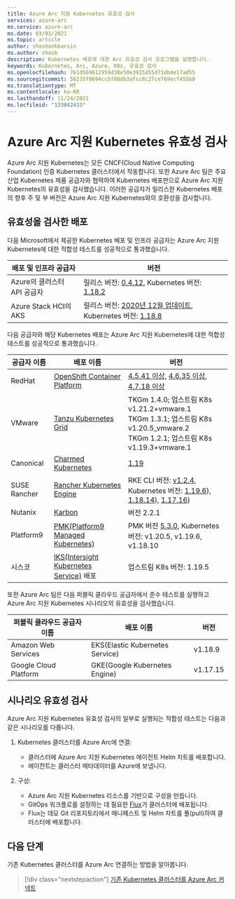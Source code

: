 ```yaml
---
title: Azure Arc 지원 Kubernetes 유효성 검사
services: azure-arc
ms.service: azure-arc
ms.date: 03/03/2021
ms.topic: article
author: shashankbarsin
ms.author: shasb
description: Kubernetes 배포에 대한 Arc 유효성 검사 프로그램을 설명합니다.
keywords: Kubernetes, Arc, Azure, K8s, 유효성 검사
ms.openlocfilehash: 761d569612959d38e50e3915d55d71db4e17ad55
ms.sourcegitcommit: 56235f8694cc5f88db3afcc8c27ce769ecf455b0
ms.translationtype: MT
ms.contentlocale: ko-KR
ms.lasthandoff: 11/24/2021
ms.locfileid: "133042433"
---
```

# <a name="azure-arc-enabled-kubernetes-validation"></a>Azure Arc 지원 Kubernetes 유효성 검사

Azure Arc 지원 Kubernetes는 모든 CNCF(Cloud Native Computing Foundation) 인증 Kubernetes 클러스터에서 작동합니다. 또한 Azure Arc 팀은 주요 산업 Kubernetes 제품 공급자와 협력하여 Kubernetes 배포판으로 Azure Arc 지원 Kubernetes의 유효성을 검사했습니다. 이러한 공급자가 릴리스한 Kubernetes 배포의 향후 주 및 부 버전은 Azure Arc 지원 Kubernetes와의 호환성을 검사합니다.

## <a name="validated-distributions"></a>유효성을 검사한 배포

다음 Microsoft에서 제공한 Kubernetes 배포 및 인프라 공급자는 Azure Arc 지원 Kubernetes에 대한 적합성 테스트를 성공적으로 통과했습니다.

| 배포 및 인프라 공급자 | 버전 |
| ---------------------------------------- | ------- |
| Azure의 클러스터 API 공급자            | 릴리스 버전: [0.4.12](https://github.com/kubernetes-sigs/cluster-api-provider-azure/releases/tag/v0.4.12), Kubernetes 버전: [1.18.2](https://github.com/kubernetes/kubernetes/releases/tag/v1.18.2) |
| Azure Stack HCI의 AKS                   | 릴리스 버전: [2020년 12월 업데이트](https://github.com/Azure/aks-hci/releases/tag/AKS-HCI-2012), Kubernetes 버전: [1.18.8](https://github.com/kubernetes/kubernetes/releases/tag/v1.18.8) |

다음 공급자와 해당 Kubernetes 배포는 Azure Arc 지원 Kubernetes에 대한 적합성 테스트를 성공적으로 통과했습니다.

| 공급자 이름 | 배포 이름 | 버전 |
| ------------ | ----------------- | ------- |
| RedHat       | [OpenShift Container Platform](https://www.openshift.com/products/container-platform) | [4.5.41 이상](https://docs.openshift.com/container-platform/4.5/release_notes/ocp-4-5-release-notes.html), [4.6.35 이상](https://docs.openshift.com/container-platform/4.6/release_notes/ocp-4-6-release-notes.html), [4.7.18 이상](https://docs.openshift.com/container-platform/4.7/release_notes/ocp-4-7-release-notes.html) |
| VMware       | [Tanzu Kubernetes Grid](https://tanzu.vmware.com/kubernetes-grid) | TKGm 1.4.0; 업스트림 K8s v1.21.2+vmware.1 <br>TKGm 1.3.1; 업스트림 K8s v1.20.5_vmware.2 <br>TKGm 1.2.1; 업스트림 K8s v1.19.3+vmware.1 |
| Canonical    | [Charmed Kubernetes](https://ubuntu.com/kubernetes) | [1.19](https://ubuntu.com/kubernetes/docs/1.19/components) |
| SUSE Rancher      | [Rancher Kubernetes Engine](https://rancher.com/products/rke/) | RKE CLI 버전: [v1.2.4](https://github.com/rancher/rke/releases/tag/v1.2.4), Kubernetes 버전: [1.19.6](https://github.com/kubernetes/kubernetes/releases/tag/v1.19.6)), [1.18.14](https://github.com/kubernetes/kubernetes/releases/tag/v1.18.14)), [1.17.16](https://github.com/kubernetes/kubernetes/releases/tag/v1.17.16))  |
| Nutanix      | [Karbon](https://www.nutanix.com/products/karbon)    | 버전 2.2.1 |
| Platform9      | [PMK(Platform9 Managed Kubernetes)](https://platform9.com/managed-kubernetes/)    | PMK 버전 [5.3.0](https://platform9.com/docs/kubernetes/release-notes#platform9-managed-kubernetes-version-53-release-notes), Kubernetes 버전: v1.20.5, v1.19.6, v1.18.10 |
| 시스코 | [IKS(Intersight Kubernetes Service)](https://www.cisco.com/c/en/us/products/cloud-systems-management/cloud-operations/intersight-kubernetes-service.html) 배포 | 업스트림 K8s 버전: 1.19.5 |

또한 Azure Arc 팀은 다음 퍼블릭 클라우드 공급자에서 준수 테스트를 실행하고 Azure Arc 지원 Kubernetes 시나리오의 유효성을 검사했습니다.

| 퍼블릭 클라우드 공급자 이름 | 배포 이름 | 버전 |
| -------------------------- | ----------------- | ------- |
| Amazon Web Services        | EKS(Elastic Kubernetes Service) | v1.18.9  |
| Google Cloud Platform      | GKE(Google Kubernetes Engine) | v1.17.15 |

## <a name="scenarios-validated"></a>시나리오 유효성 검사

Azure Arc 지원 Kubernetes 유효성 검사의 일부로 실행되는 적합성 테스트는 다음과 같은 시나리오를 다룹니다.

1. Kubernetes 클러스터를 Azure Arc에 연결: 
    * 클러스터에 Azure Arc 지원 Kubernetes 에이전트 Helm 차트를 배포합니다.
    * 에이전트는 클러스터 메타데이터를 Azure에 보냅니다.

2. 구성: 
    * Azure Arc 지원 Kubernetes 리소스를 기반으로 구성을 만듭니다.
    * GitOps 워크플로를 설정하는 데 필요한 [Flux](https://docs.fluxcd.io/)가 클러스터에 배포됩니다.
    * Flux는 데모 Git 리포지토리에서 매니페스트 및 Helm 차트를 풀(pull)하여 클러스터에 배포합니다.

## <a name="next-steps"></a>다음 단계

기존 Kubernetes 클러스터를 Azure Arc 연결하는 방법을 알아봅니다.
> [!div class="nextstepaction"]
> [기존 Kubernetes 클러스터를 Azure Arc 커넥트](./quickstart-connect-cluster.md)
